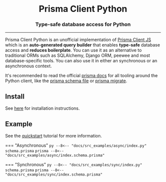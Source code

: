 <br />

<div align="center">
    <h1>Prisma Client Python</h1>
    <p><h3 align="center">Type-safe database access for Python</h3></p>
</div>

<hr>

Prisma Client Python is an unofficial implementation of [Prisma Client JS](https://github.com/prisma/prisma-client-js) which is an **auto-generated query builder** that enables **type-safe** database access and **reduces boilerplate**. You can use it as an alternative to traditional ORMs such as SQLAlchemy, Django ORM, peewee and most database-specific tools. You can also use it in either an synchronous or an asynchronous context.

It's recommended to read the official [prisma docs](https://prisma.io/docs) for all tooling around the Python client, like the [prisma schema file](https://www.prisma.io/docs/reference/tools-and-interfaces/prisma-schema/prisma-schema-file) or [prisma migrate](https://www.prisma.io/docs/reference/tools-and-interfaces/prisma-migrate).

## Install

See [here](install.md) for installation instructions.

## Example

See the [quickstart](quickstart.md) tutorial for more information.

=== "Asynchronous"
    ```py
    --8<-- "docs/src_examples/async/index.py"
    ```
    `schema.prisma`
    ```prisma
    --8<-- "docs/src_examples/async/index.schema.prisma"
    ```

=== "Synchronous"
    ```py
    --8<-- "docs/src_examples/sync/index.py"
    ```
    `schema.prisma`
    ```prisma
    --8<-- "docs/src_examples/sync/index.schema.prisma"
    ```

